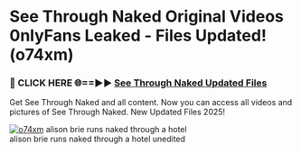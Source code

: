 # See Through Naked Original Videos 0nlyFans Leaked - Files Updated! (o74xm)

<h3>🔴 CLICK HERE 🌐==►► <a href="https://tinyurl.com/up5wt9bj" rel="nofollow">See Through Naked Updated Files</a></h3>

Get See Through Naked and all content. Now you can access all videos and pictures of See Through Naked. New Updated Files 2025!

[![o74xm](https://i.imgur.com/ABiUzMV.gif)](https://tinyurl.com/up5wt9bj)
alison brie runs naked through a hotel<br>
alison brie runs naked through a hotel unedited